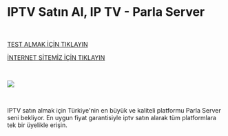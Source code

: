 # IPTV Satın Al, IP TV - Parla Server
</br>
<p><a href="https://api.whatsapp.com/send?phone=447510606519">TEST ALMAK İÇİN TIKLAYIN</a></p>
<p><a href="https://parlaiptv.com/">İNTERNET SİTEMİZ İÇİN TIKLAYIN</a></p>
</br>
<p></p><a href="https://api.whatsapp.com/send?phone=447510606519"><img src="https://resmim.net/cdn/2025/02/19/NmiXCW.jpg"></a></p>
</br>
<p>IPTV satın almak için Türkiye'nin en büyük ve kaliteli platformu Parla Server seni bekliyor. En uygun fiyat garantisiyle iptv satın alarak tüm platformlara tek bir üyelikle erişin.</p>
